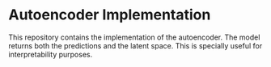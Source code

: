 # Autoencoder Implementation

This repository contains the implementation of the autoencoder. The model returns both the predictions and the latent space. This is specially useful for interpretability purposes.
